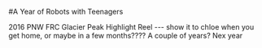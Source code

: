 #A Year of Robots with Teenagers

2016 PNW FRC Glacier Peak Highlight Reel --- show it to chloe when you get home, or maybe in a few months???? A couple of years? Nex year

